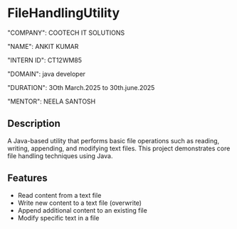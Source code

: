 # FileHandlingUtility

"COMPANY": COOTECH IT SOLUTIONS

"NAME":      ANKIT KUMAR

"INTERN ID":  CT12WM85

"DOMAIN":    java developer

"DURATION":  3Oth March.2025  to  30th.june.2025

"MENTOR": NEELA SANTOSH



## Description
A Java-based utility that performs basic file operations such as reading, writing, appending, and modifying text files. This project demonstrates core file handling techniques using Java.

## Features
- Read content from a text file
- Write new content to a text file (overwrite)
- Append additional content to an existing file
- Modify specific text in a file
